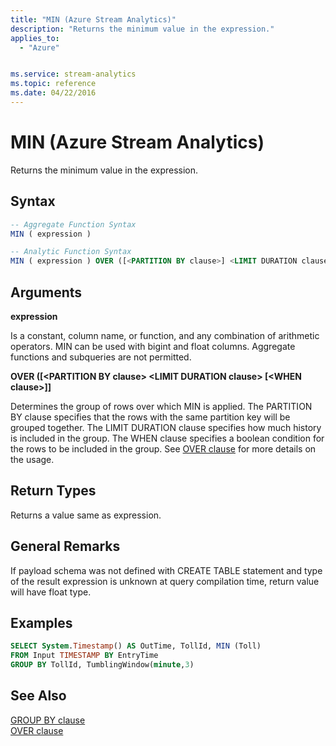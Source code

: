 ```yaml
---
title: "MIN (Azure Stream Analytics)"
description: "Returns the minimum value in the expression."
applies_to: 
  - "Azure"


ms.service: stream-analytics
ms.topic: reference
ms.date: 04/22/2016
---
```

# MIN (Azure Stream Analytics)
  Returns the minimum value in the expression.  
  
 ## Syntax  
  
```SQL   
-- Aggregate Function Syntax
MIN ( expression )  

-- Analytic Function Syntax
MIN ( expression ) OVER ([<PARTITION BY clause>] <LIMIT DURATION clause> [<WHEN clause>])
```  
  
## Arguments  
**expression**  
  
Is a constant, column name, or function, and any combination of arithmetic operators. MIN can be used with bigint and float columns. Aggregate functions and subqueries are not permitted.  
  
**OVER ([\<PARTITION BY clause> \<LIMIT DURATION clause> [\<WHEN clause>]]**

Determines the group of rows over which MIN is applied. The PARTITION BY clause specifies that the rows with the same partition key will be grouped together. The LIMIT DURATION clause specifies how much history is included in the group. The WHEN clause specifies a boolean condition for the rows to be included in the group. See [OVER clause](over-azure-stream-analytics.md) for more details on the usage.

## Return Types  
 Returns a value same as expression.  
  
## General Remarks  
 If payload schema was not defined with CREATE TABLE statement and type of the result expression is unknown at query compilation time, return value will have float type.  
  
## Examples  
  
```SQL  
SELECT System.Timestamp() AS OutTime, TollId, MIN (Toll)   
FROM Input TIMESTAMP BY EntryTime  
GROUP BY TollId, TumblingWindow(minute,3)  
```  
  
## See Also
[GROUP BY clause](group-by-azure-stream-analytics.md)   
[OVER clause](over-azure-stream-analytics.md)